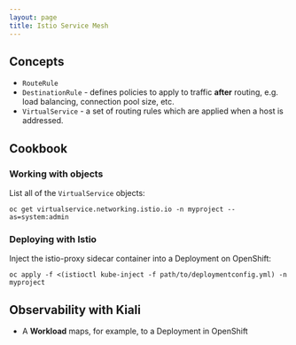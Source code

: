 ```yaml
---
layout: page
title: Istio Service Mesh
---
```


## Concepts

- `RouteRule`
- `DestinationRule` - defines policies to apply to traffic **after** routing, e.g. load balancing, connection pool size, etc.
- `VirtualService` - a set of routing rules which are applied when a host is addressed.

## Cookbook

### Working with objects

List all of the `VirtualService` objects:

    oc get virtualservice.networking.istio.io -n myproject --as=system:admin

### Deploying with Istio

Inject the istio-proxy sidecar container into a Deployment on OpenShift:

    oc apply -f <(istioctl kube-inject -f path/to/deploymentconfig.yml) -n myproject
    
## Observability with Kiali

- A **Workload** maps, for example, to a Deployment in OpenShift

